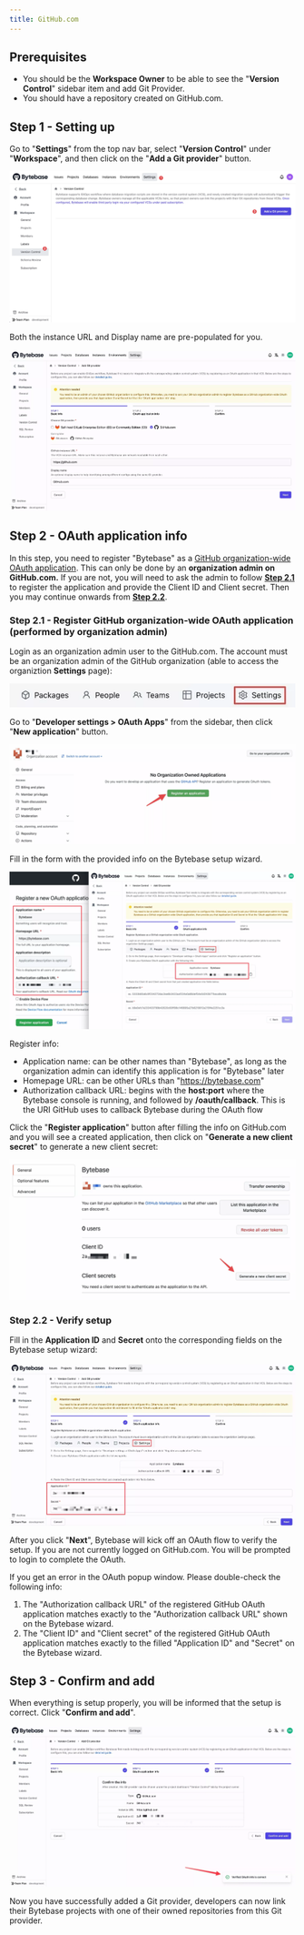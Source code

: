 ```yaml
---
title: GitHub.com
---
```


## Prerequisites

- You should be the **Workspace Owner** to be able to see the "**Version Control**" sidebar item and add Git Provider.
- You should have a repository created on GitHub.com.

## Step 1 - Setting up

Go to "**Settings**" from the top nav bar, select "**Version Control**" under "**Workspace**", and then click on the "**Add a Git provider**" button.

![add-git-provider](/static/docs/en/vcs-integration/add-git-provider/add-git-provider.webp)

Both the instance URL and Display name are pre-populated for you.

![add-git-provider-steps](/static/docs/en/vcs-integration/add-git-provider/add-git-provider-github-com-step1.webp)

## Step 2 - OAuth application info

<hint-block type="warning">

In this step, you need to register "Bytebase" as a [GitHub organization-wide OAuth application](https://docs.github.com/en/developers/apps/building-oauth-apps/creating-an-oauth-app). This can only be done by an **organization admin on GitHub.com.** If you are not, you will need to ask the admin to follow [**Step 2.1** ](#step-21---register-github-organization-wide-oauth-application-performed-by-organization-admin)to register the application and provide the Client ID and Client secret. Then you may continue onwards from [**Step 2.2**](#step-22---verify-setup-1).

</hint-block>

### Step 2.1 - Register GitHub organization-wide OAuth application (performed by organization admin)

Login as an organization admin user to the GitHub.com. The account must be an organization admin of the GitHub organization (able to access the organiztion **Settings** page):

![github-admin-settings](/static/docs/en/vcs-integration/add-git-provider/github-admin-settings.webp)

Go to "**Developer settings > OAuth Apps**" from the sidebar, then click "**New application**" button.

![vcs-github-step](/static/docs/en/vcs-integration/add-git-provider/vcs-github-step1.webp)

Fill in the form with the provided info on the Bytebase setup wizard.

![vcs-github-step](/static/docs/en/vcs-integration/add-git-provider/vcs-github-step2.webp)

Register info:

- Application name: can be other names than "Bytebase", as long as the organization admin can identify this application is for "Bytebase" later
- Homepage URL: can be other URLs than "https://bytebase.com"
- Authorization callback URL: begins with the **host:port** where the Bytebase console is running, and followed by **/oauth/callback**. This is the URI GitHub uses to callback Bytebase during the OAuth flow

Click the "**Register application**" button after filling the info on GitHub.com and you will see a created application, then click on "**Generate a new client secret**" to generate a new client secret:

![vcs-github-step](/static/docs/en/vcs-integration/add-git-provider/vcs-github-step3.webp)

### Step 2.2 - Verify setup

Fill in the **Application ID** and **Secret** onto the corresponding fields on the Bytebase setup wizard:

![vcs-github-step](/static/docs/en/vcs-integration/add-git-provider/vcs-github-step4.webp)

After you click "**Next**", Bytebase will kick off an OAuth flow to verify the setup. If you are not currently logged on GitHub.com. You will be prompted to login to complete the OAuth.

<hint-block type="info">

If you get an error in the OAuth popup window. Please double-check the following info:

1. The "Authorization callback URL" of the registered GitHub OAuth application matches exactly to the "Authorization callback URL" shown on the Bytebase wizard.
2. The "Client ID" and "Client secret" of the registered GitHub OAuth application matches exactly to the filled "Application ID" and "Secret" on the Bytebase wizard.

</hint-block>

## Step 3 - Confirm and add

When everything is setup properly, you will be informed that the setup is correct. Click "**Confirm and add**".

![vcs-github-step](/static/docs/en/vcs-integration/add-git-provider/vcs-github-step5.webp)

Now you have successfully added a Git provider, developers can now link their Bytebase projects with one of their owned repositories from this Git provider.
